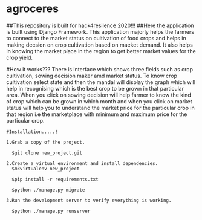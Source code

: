 # agroceres



##This repository is built for hack4resilence 2020!!!
##Here the application is built using Django Framework. This application majorly helps the farmers to connect to the market status on cultivation of food crops and 
helps in making decsion on crop cultivation based on maeket demand. It also helps in knowing the market place in the region to get better market values for the crop yield.


#How it works???
There is interface which shows three fields such as crop cultivation, sowing decision maker amd  market status.
To know crop cultivation select state and then the mandal will display the graph which will help in recognising which is the best crop to be grown in that particular area.
When you click on sowing decision will help farmer to know the kind of crop which can be grown in which month and when you click on market status will help you to understand the market price for the particular crop in that region i.e the marketplace with minimum and maximum price for the particular crop.

```
#Installation.....!

1.Grab a copy of the project.

  $git clone new_project.git
  
2.Create a virtual environment and install dependencies.
  $mkvirtualenv new_project
  
  $pip install -r requirements.txt
  
  $python ./manage.py migrate
  
3.Run the development server to verify everything is working.

  $python ./manage.py runserver
  
 ```
